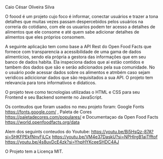 Caio César Oliveira Silva

O foood é um projeto cujo foco é informar, conectar usuários e trazer a tona detalhes que muitas vezes passam despercebidos pelos usuários na correria do cotidiano, com ele os usuarios podem ter acesso a detalhes de alimentos que ele consome e até quem sabe adicionar detalhes de alimentos que eles próprios consomem. 

A seguinte aplicação tem como base a API Rest do Open Food Facts que fornece com transparencia a acessibilidade de uma gama de dados alimenticios, sendo ela própria a gestora das informações que em seu banco de dados habita. Ela inspeciona dados que ai estão contidos e tambem dos dados que são e serão adicionados pela sua comunidade. 
No o usuário pode acessar dados sobre os alimentos e atmbém caso sejam veridicos adicicionar dados que são requisitados a sua API. 
O projeto tem relevancia para tons informativos e didaticos. 

O projeto teve como tecnologias utilizadas o HTML e CSS para seu Frontend e seu Backend somente no JavaScript. 

Os conteudos que foram usados no meu projeto foram: 
Google Fonts https://fonts.google.com/ , Paleta de Cores https://paletadecores.com/populares/ e
Documentaçao da Open Food Facts https://world.openfoodfacts.org/data 

Alem dos seguints conteudos do Youtube: 
https://youtu.be/Bi5HsQz-87A?si=5HKFPEkfNnvFjLCx
https://youtu.be/VM4e37DaskU?si=NPHIrgB1aiTfftof
https://youtu.be/4s8uvDcE4zk?si=YhpHYKceeSHDC4AJ

O Projeto tem a Licença MIT. 

